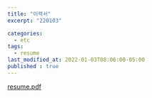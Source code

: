 ```yaml
---
title: "이력서"
excerpt: "220103"

categories:
  - etc
tags:
  - resume
last_modified_at: 2022-01-03T08:06:00-05:00
published : true
---
```


[resume.pdf]({{site.url}}assets/resume.pdf)